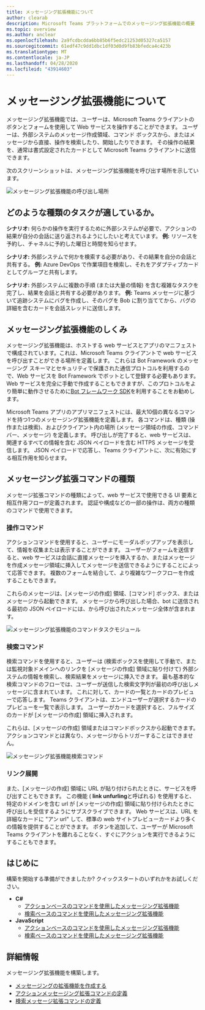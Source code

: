 ```yaml
---
title: メッセージング拡張機能について
author: clearab
description: Microsoft Teams プラットフォームでのメッセージング拡張機能の概要
ms.topic: overview
ms.author: anclear
ms.openlocfilehash: 2a9fcdbcdda6bb85b6f5edc21253d05327ca5157
ms.sourcegitcommit: 61edf47c9dd1dbc1df03d0d9fb83bfedca4c423b
ms.translationtype: MT
ms.contentlocale: ja-JP
ms.lasthandoff: 04/28/2020
ms.locfileid: "43914603"
---
```

# <a name="what-are-messaging-extensions"></a>メッセージング拡張機能について

メッセージング拡張機能では、ユーザーは、Microsoft Teams クライアントのボタンとフォームを使用して Web サービスを操作することができます。 ユーザーは、外部システムのメッセージ作成領域、コマンド ボックスから、またはメッセージから直接、操作を検索したり、開始したりできます。 その操作の結果を、通常は書式設定されたカードとして Microsoft Teams クライアントに送信できます。

次のスクリーンショットは、メッセージング拡張機能を呼び出す場所を示しています。

![メッセージング拡張機能の呼び出し場所](~/assets/images/messaging-extension-invoke-locations.png)

## <a name="what-kinds-of-tasks-are-they-good-for"></a>どのような種類のタスクが適しているか。

**シナリオ:** 何らかの操作を実行するために外部システムが必要で、アクションの結果が自分の会話に送り返されるようにしたいと考えています。
**例:** リソースを予約し、チャネルに予約した曜日と時間を知らせます。

**シナリオ:** 外部システムで何かを検索する必要があり、その結果を自分の会話と共有する。
**例:** Azure DevOps で作業項目を検索し、それをアダプティブカードとしてグループと共有します。

**シナリオ:** 外部システムに複数の手順 (または大量の情報) を含む複雑なタスクを完了し、結果を会話と共有する必要があります。
**例:** Teams メッセージに基づいて追跡システムにバグを作成し、そのバグを Bob に割り当ててから、バグの詳細を含むカードを会話スレッドに送信します。

## <a name="how-do-messaging-extensions-work"></a>メッセージング拡張機能のしくみ

メッセージング拡張機能は、ホストする web サービスとアプリのマニフェストで構成されています。これは、Microsoft Teams クライアントで web サービスを呼び出すことができる場所を定義します。 これらは Bot Framework のメッセージング スキーマとセキュリティで保護された通信プロトコルを利用するので、Web サービスを Bot Framework でボットとして登録する必要もあります。 Web サービスを完全に手動で作成することもできますが、このプロトコルをより簡単に動作させるために[Bot フレームワーク SDK](https://github.com/microsoft/botframework)を利用することをお勧めします。

Microsoft Teams アプリのアプリマニフェストには、最大10個の異なるコマンドを持つ1つのメッセージング拡張機能を定義します。 各コマンドは、種類 (操作または検索)、およびクライアント内の場所 (メッセージ領域の作成、コマンドバー、メッセージ) を定義します。 呼び出しが完了すると、web サービスは、関連するすべての情報を含む JSON ペイロードを含む HTTPS メッセージを受信します。 JSON ペイロードで応答し、Teams クライアントに、次に有効にする相互作用を知らせます。

## <a name="types-of-messaging-extension-commands"></a>メッセージング拡張コマンドの種類

メッセージ拡張コマンドの種類によって、web サービスで使用できる UI 要素と相互作用フローが定義されます。 認証や構成などの一部の操作は、両方の種類のコマンドで使用できます。

### <a name="action-commands"></a>操作コマンド

アクションコマンドを使用すると、ユーザーにモーダルポップアップを表示して、情報を収集または表示することができます。 ユーザーがフォームを送信すると、web サービスは会話に直接メッセージを挿入するか、またはメッセージを作成メッセージ領域に挿入してメッセージを送信できるようにすることによって応答できます。 複数のフォームを結合して、より複雑なワークフローを作成することもできます。

これらのメッセージは、[メッセージの作成] 領域、[コマンド] ボックス、またはメッセージから起動できます。 メッセージから呼び出した場合、bot に送信される最初の JSON ペイロードには、から呼び出されたメッセージ全体が含まれます。

![メッセージング拡張機能のコマンドタスクモジュール](~/assets/images/task-module.png)

### <a name="search-commands"></a>検索コマンド

検索コマンドを使用すると、ユーザーは (検索ボックスを使用して手動で、または監視対象ドメインへのリンクを [メッセージの作成] 領域に貼り付けて) 外部システムの情報を検索し、検索結果をメッセージに挿入できます。 最も基本的な検索コマンドのフローでは、ユーザーが送信した検索文字列が最初の呼び出しメッセージに含まれています。 これに対して、カードの一覧とカードのプレビューで応答します。 Teams クライアントは、エンドユーザーが選択するカードのプレビューを一覧で表示します。 ユーザーがカードを選択すると、フルサイズのカードが [メッセージの作成] 領域に挿入されます。

これらは、[メッセージの作成] 領域またはコマンドボックスから起動できます。 アクションコマンドとは異なり、メッセージからトリガーすることはできません。

![メッセージング拡張機能検索コマンド](~/assets/images/search-extension.png)

### <a name="link-unfurling"></a>リンク展開

また、[メッセージの作成] 領域に URL が貼り付けられたときに、サービスを呼び出すこともできます。 この機能 ( **link unfurling**と呼ばれる) を使用すると、特定のドメインを含む url が [メッセージの作成] 領域に貼り付けられたときに呼び出しを受信するようにサブスクライブできます。 Web サービスは、URL を詳細なカードに "アン url" して、標準の web サイトプレビューカードより多くの情報を提供することができます。 ボタンを追加して、ユーザーが Microsoft Teams クライアントを離れることなく、すぐにアクションを実行できるようにすることもできます。

## <a name="get-started"></a>はじめに

構築を開始する準備ができましたか? クイックスタートのいずれかをお試しください。

* **C#**
  * [アクションベースのコマンドを使用したメッセージング拡張機能](https://github.com/microsoft/BotBuilder-Samples/tree/master/samples/csharp_dotnetcore/51.teams-messaging-extensions-action)
  * [検索ベースのコマンドを使用したメッセージング拡張機能](https://github.com/microsoft/BotBuilder-Samples/tree/master/samples/csharp_dotnetcore/50.teams-messaging-extensions-search)
* **JavaScript**
  * [アクションベースのコマンドを使用したメッセージング拡張機能](https://github.com/microsoft/BotBuilder-Samples/tree/master/samples/javascript_nodejs/51.teams-messaging-extensions-action)
  * [検索ベースのコマンドを使用したメッセージング拡張機能](https://github.com/microsoft/BotBuilder-Samples/tree/master/samples/javascript_nodejs/50.teams-messaging-extensions-search)

## <a name="learn-more"></a>詳細情報

メッセージング拡張機能を構築します。

* [メッセージングの拡張機能を作成する](~/messaging-extensions/how-to/create-messaging-extension.md)
* [アクションメッセージング拡張コマンドの定義](~/messaging-extensions/how-to/action-commands/define-action-command.md)
* [検索メッセージ拡張コマンドの定義](~/messaging-extensions/how-to/search-commands/define-search-command.md)

